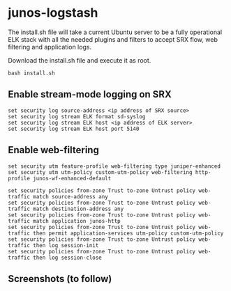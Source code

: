 # junos-logstash

The install.sh file will take a current Ubuntu server to be a fully operational ELK stack with all the needed plugins and filters to accept SRX flow, web filtering and application logs. 

Download the install.sh file and execute it as root.

    bash install.sh 



## Enable stream-mode logging on SRX
    set security log source-address <ip address of SRX source> 
    set security log stream ELK format sd-syslog
    set security log stream ELK host <ip address of ELK server> 
    set security log stream ELK host port 5140


## Enable web-filtering
    set security utm feature-profile web-filtering type juniper-enhanced
    set security utm utm-policy custom-utm-policy web-filtering http-profile junos-wf-enhanced-default
    
    set security policies from-zone Trust to-zone Untrust policy web-traffic match source-address any
    set security policies from-zone Trust to-zone Untrust policy web-traffic match destination-address any
    set security policies from-zone Trust to-zone Untrust policy web-traffic match application junos-http
    set security policies from-zone Trust to-zone Untrust policy web-traffic then permit application-services utm-policy custom-utm-policy
    set security policies from-zone Trust to-zone Untrust policy web-traffic then log session-init
    set security policies from-zone Trust to-zone Untrust policy web-traffic then log session-close

## Screenshots (to follow) 
